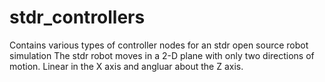 # stdr_controllers
Contains various types of controller nodes for an stdr open source robot simulation
The stdr robot moves in a 2-D plane with only two directions of motion. Linear in the X axis and angluar about the Z axis.
